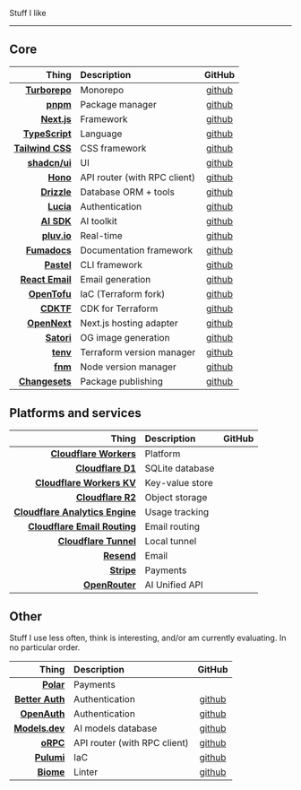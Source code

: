 Stuff I like

---

## Core

| Thing                                                        | Description                    | GitHub                                                        |
|-------------------------------------------------------------:|:-------------------------------|:-------------------------------------------------------------:|
| [**Turborepo**](https://turbo.build/)                        | Monorepo                       | [github](https://github.com/vercel/turborepo)                 |
| [**pnpm**](https://pnpm.io/)                                 | Package manager                | [github](https://github.com/pnpm/pnpm)                        |
| [**Next.js**](https://nextjs.org/)                           | Framework                      | [github](https://github.com/vercel/next.js)                   |
| [**TypeScript**](https://www.typescriptlang.org/)            | Language                       | [github](https://github.com/vercel/next.js)                   |
| [**Tailwind CSS**](https://tailwindcss.com/)                 | CSS framework                  | [github](https://github.com/tailwindlabs/tailwindcss)         |
| [**shadcn/ui**](https://ui.shadcn.com/)                      | UI                             | [github](https://github.com/shadcn-ui/ui)                     |
| [**Hono**](https://hono.dev/)                                | API router (with RPC client)   | [github](https://github.com/honojs/hono)                      |
| [**Drizzle**](https://orm.drizzle.team/)                     | Database ORM + tools           | [github](https://github.com/drizzle-team/drizzle-orm)         |
| [**Lucia**](https://lucia-auth.com/)                         | Authentication                 | [github](https://github.com/lucia-auth/lucia)                 |
| [**AI SDK**](https://ai-sdk.dev/)                            | AI toolkit                     | [github](https://github.com/vercel/ai)                        |
| [**pluv.io**](https://www.pluv.io/)                          | Real-time                      | [github](https://github.com/pluv-io/pluv)                     |
| [**Fumadocs**](https://fumadocs.dev/)                        | Documentation framework        | [github](https://github.com/fuma-nama/fumadocs)               |
| [**Pastel**](https://github.com/vadimdemedes/pastel)         | CLI framework                  | [github](https://github.com/vadimdemedes/pastel)              |
| [**React Email**](https://react.email/)                      | Email generation               | [github](https://github.com/resend/react-email)               |
| [**OpenTofu**](https://opentofu.org/)                        | IaC (Terraform fork)           | [github](https://github.com/opentofu/opentofu)                |
| [**CDKTF**](https://developer.hashicorp.com/terraform/cdktf) | CDK for Terraform              | [github](https://github.com/hashicorp/terraform-cdk)          |
| [**OpenNext**](https://opennext.js.org/)                     | Next.js hosting adapter        | [github](https://github.com/opennextjs/opennextjs-cloudflare) |
| [**Satori**](https://github.com/vercel/satori)               | OG image generation            | [github](https://github.com/vercel/satori)                    |
| [**tenv**](https://tofuutils.github.io/tenv/)                | Terraform version manager      | [github](https://github.com/tofuutils/tenv)                   |
| [**fnm**](https://github.com/Schniz/fnm)                     | Node version manager           | [github](https://github.com/Schniz/fnm)                       |
| [**Changesets**](https://github.com/changesets/changesets)   | Package publishing             | [github](https://github.com/changesets/changesets)            |

## Platforms and services

| Thing                                                                                                   | Description     | GitHub                                                        |
|--------------------------------------------------------------------------------------------------------:|:----------------|:-------------------------------------------------------------:|
| [**Cloudflare Workers**](https://workers.cloudflare.com/)                                               | Platform        |                                                               |
| [**Cloudflare D1**](https://www.cloudflare.com/developer-platform/products/d1/)                         | SQLite database |                                                               |
| [**Cloudflare Workers KV**](https://www.cloudflare.com/developer-platform/products/workers-kv/)         | Key-value store |                                                               |
| [**Cloudflare R2**](https://www.cloudflare.com/developer-platform/products/r2/)                         | Object storage  |                                                               |
| [**Cloudflare Analytics Engine**](https://developers.cloudflare.com/analytics/analytics-engine/)        | Usage tracking  |                                                               |
| [**Cloudflare Email Routing**](https://www.cloudflare.com/developer-platform/products/email-routing/)   | Email routing   |                                                               |
| [**Cloudflare Tunnel**](https://developers.cloudflare.com/cloudflare-one/connections/connect-networks/) | Local tunnel    |                                                               |
| [**Resend**](https://resend.com/)                                                                       | Email           |                                                               |
| [**Stripe**](https://stripe.com/)                                                                       | Payments        |                                                               |
| [**OpenRouter**](https://openrouter.ai/)                                                                | AI Unified API  |                                                               |

## Other

Stuff I use less often, think is interesting, and/or am currently evaluating. In no particular order.

| Thing                                               | Description                  | GitHub                                               |
|----------------------------------------------------:|:-----------------------------|:----------------------------------------------------:|
| [**Polar**](https://polar.sh/)                      | Payments                     |                                                      |
| [**Better Auth**](https://www.better-auth.com/)     | Authentication               | [github](https://github.com/better-auth/better-auth) |
| [**OpenAuth**](https://openauth.js.org/)            | Authentication               | [github](https://github.com/sst/openauth)            |
| [**Models.dev**](https://github.com/sst/models.dev) | AI models database           | [github](https://github.com/sst/models.dev)          |
| [**oRPC**](https://orpc.unnoq.com/)                 | API router (with RPC client) | [github](https://github.com/unnoq/orpc)              |
| [**Pulumi**](https://www.pulumi.com/)               | IaC                          | [github](https://github.com/pulumi/pulumi)           |
| [**Biome**](https://biomejs.dev/)                   | Linter                       | [github](https://github.com/biomejs/biome)           |
